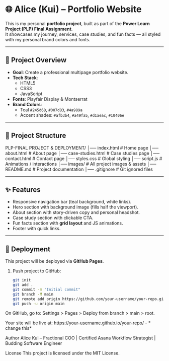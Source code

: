 # 🌐 Alice (Kui) – Portfolio Website  

This is my personal **portfolio project**, built as part of the **Power Learn Project (PLP) Final Assignment**.  
It showcases my journey, services, case studies, and fun facts — all styled with my personal brand colors and fonts.  

---

## 📌 Project Overview  
- **Goal**: Create a professional multipage portfolio website.  
- **Tech Stack**:  
  - HTML5  
  - CSS3  
  - JavaScript  
- **Fonts**: Playfair Display & Montserrat  
- **Brand Colors**:  
  - Teal `#245d68`, `#007d83`, `#4a989a`  
  - Accent shades: `#afb3b4`, `#a49fa5`, `#d1aeac`, `#10406e`  

---

## 📂 Project Structure  

PLP-FINAL PROJECT & DEPLOYMENT/
│── index.html # Home page
│── about.html # About page
│── case-studies.html # Case studies page
│── contact.html # Contact page
│── styles.css # Global styling
│── script.js # Animations / interactions
│── images/ # All project images & assets
│── README.md # Project documentation
│── .gitignore # Git ignored files


---

## ✨ Features  
- Responsive navigation bar (teal background, white links).  
- Hero section with background image (fills half the viewport).  
- About section with story-driven copy and personal headshot.  
- Case study section with clickable CTA.  
- Fun facts section with **grid layout** and JS animations.  
- Footer with quick links.  

---

## 🚀 Deployment  

This project will be deployed via **GitHub Pages**.  

1. Push project to GitHub:  
   ```bash
   git init
   git add .
   git commit -m "Initial commit"
   git branch -M main
   git remote add origin https://github.com/your-username/your-repo.git    *change this*
   git push -u origin main

On GitHub, go to:
Settings > Pages > Deploy from branch > main > root.

Your site will be live at:
https://your-username.github.io/your-repo/  - * change this*


Author
Alice Kui – Fractional COO | Certified Asana Workflow Strategist | Budding Software Engineer

License
This project is licensed under the MIT License.
